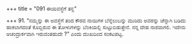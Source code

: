 +++
title = "091 ಈಯವಸ್ಥೆಗೆ ತನ್ದ"

+++
91. “ನಮ್ಮನ್ನು ಈ ಅವಸ್ಥೆಗೆ ತಂದ ಕೌರವ ನಾಯಿಗಳ ಬೆನ್ನೆಲುಬನ್ನು ಮುರಿದು ಅವರನ್ನು ಚೆನ್ನಾಗಿ ಬಡಿದು ಹಾಕಲಾಗದಂತೆ ಕೊಬ್ಬಿರುವ ಈ ತೋಳುಗಳನ್ನು ಬೆಂಕಿಯಲ್ಲಿ ಸುಟ್ಟುಬಿಡುತ್ತೇನೆ. ನನ್ನ ದೇಹ ನಾಶವಾಗಲಿ. ಇದೇನು ಆಚಂದ್ರಾರ್ಕವಾಗಿ ಇರುವಂತಹುದೇ ?” ಎಂದು ದುಃಖದಿಂದ ಸಂಕಟಪಟ್ಟ.
